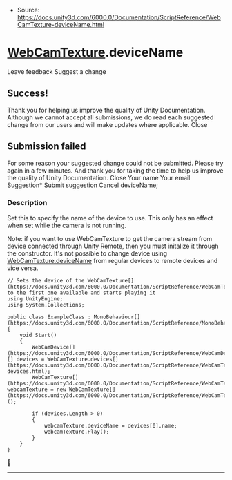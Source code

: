 * Source: https://docs.unity3d.com/6000.0/Documentation/ScriptReference/WebCamTexture-deviceName.html

#  [WebCamTexture](https://docs.unity3d.com/6000.0/Documentation/ScriptReference/WebCamTexture.html).deviceName
Leave feedback
Suggest a change
## Success!
Thank you for helping us improve the quality of Unity Documentation. Although we cannot accept all submissions, we do read each suggested change from our users and will make updates where applicable.
Close
## Submission failed
For some reason your suggested change could not be submitted. Please <a>try again</a> in a few minutes. And thank you for taking the time to help us improve the quality of Unity Documentation.
Close
Your name Your email Suggestion* Submit suggestion
Cancel
deviceName; 
### Description
Set this to specify the name of the device to use.
This only has an effect when set while the camera is not running.  
  
Note: if you want to use WebCamTexture to get the camera stream from device connected through Unity Remote, then you must initalize it through the constructor. It's not possible to change device using [WebCamTexture.deviceName](https://docs.unity3d.com/6000.0/Documentation/ScriptReference/WebCamTexture-deviceName.html) from regular devices to remote devices and vice versa.
```
// Sets the device of the WebCamTexture[](https://docs.unity3d.com/6000.0/Documentation/ScriptReference/WebCamTexture.html) to the first one available and starts playing it
using UnityEngine;
using System.Collections;  
  
public class ExampleClass : MonoBehaviour[](https://docs.unity3d.com/6000.0/Documentation/ScriptReference/MonoBehaviour.html)
{
    void Start()
    {
        WebCamDevice[](https://docs.unity3d.com/6000.0/Documentation/ScriptReference/WebCamDevice.html)[] devices = WebCamTexture.devices[](https://docs.unity3d.com/6000.0/Documentation/ScriptReference/WebCamTexture-devices.html);
        WebCamTexture[](https://docs.unity3d.com/6000.0/Documentation/ScriptReference/WebCamTexture.html) webcamTexture = new WebCamTexture[](https://docs.unity3d.com/6000.0/Documentation/ScriptReference/WebCamTexture.html)();  
  
        if (devices.Length > 0)
        {
            webcamTexture.deviceName = devices[0].name;
            webcamTexture.Play();
        }
    }
}

```

* * *
